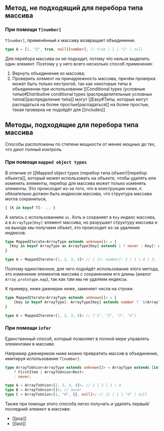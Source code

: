 ## Метод, не подходящий для перебора типа массива

### При помощи `T[number]`

`T[number]`, применённый к массиву возвращает объединение.

```ts
type A = [1, "2", true, null][number]; // true | 1 | "2" | null
```

Для перебора массива он не подходит, потому что нельзя выделить один элемент. Поэтому у у него всего несколько способ применения:

1. Вернуть объединение из массива;
2. Проверить элемент на принадлежность массива, причём проверка может быть только нестрогой, так как некоторые типы в объединении при использовании [[Conditional types (условные типы)#Distributive conditional types (распределительные условных типов)|распределение типа]] могут [[Easy#Типы, которые могут распадаться на более простые|распадаться]] на более простые, такая проверка не подойдёт для [[includes]]

## Методы, подходящие для перебора типа массива

Способы расположены по степени мощности от менее мощных до тех, что дают полный контроль.

### При помощи `mapped object types`

В отличие от [[Mapped object types (перебор типа объект)|перебор объекта]], который может использовать на объекте, чтобы удалять или изменять элементы, перебор для массива может только изменять элементы. Это происходит из-за того, что в конструкции ниже, `K` обязательно должен быть индексом массива, что структура массива могла сохраниться, 

```ts
{ [K in keyof T]: ... }
```

А запись с использованием `as`. Хоть и сохраняет в `Key` индекс массива, а в `ArrayType[Key]` элемент массива, но разрушает структуру массива и на выходе мы получаем объект, это происходит из-за удаление индексов.

```ts
type MappedIterate<ArrayType extends unknown[]> = {
  [Key in keyof ArrayType as ArrayType[Key] extends 1 ? never : Key]: ArrayType[Key];
}

type A = MappedIterate<[1, 2, 3, 4]> // { [x: number]: 2 | 1 | 4 | 3; length: 4;  toString: () => string; }
```

Поэтому единственное, для чего подойдёт использование этого метода, это изменение элементов массива с сохранением его длины (аналог `Array.prototype.map`), так как там мы не удаляем индексы.

К примеру, ниже дженерик ниже, заменяет числа на строки.

```ts
type MappedIterate<ArrayType extends unknown[]> = {
    [Key in keyof ArrayType]: ArrayType[Key] extends number ? `${ArrayType[Key]}` : never
}

type A = MappedIterate<[1, 2, 3, 4]> // ["1", "2", "3", "4"]
```

### При помощи `infer`

Единственный способ, который позволяет в полной мере управлять элементами в массиве.

Например дженериком ниже можно превратить массив в объединение, имитируя использование `T[number]`.

```ts
type ArrayToUnion<ArrayType extends unknown[]> = ArrayType extends [infer FirstItem, ...infer Rest]
    ? FirstItem | ArrayToUnion<Rest>
    : never;

type A = ArrayToUnion<[1, 2, 3, 4]>; // 1 | 2 | 3 | 4
type B = ArrayToUnion<[]>; // never
type C = ArrayToUnion<[1, "d", {}, null]>; // {} | 1 | "d" | null
```

Также при помощи этого способа легко получать и удалять первый/последний элемент в массиве:

- [[pop]]
- [[last]]
